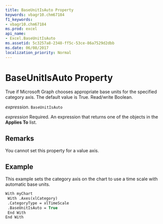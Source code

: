 ```yaml
---
title: BaseUnitIsAuto Property
keywords: vbagr10.chm67184
f1_keywords:
- vbagr10.chm67184
ms.prod: excel
api_name:
- Excel.BaseUnitIsAuto
ms.assetid: 5c3257a8-2348-ff5c-53ce-86a7529d2dbb
ms.date: 06/08/2017
localization_priority: Normal
---
```



# BaseUnitIsAuto Property

True if Microsoft Graph chooses appropriate base units for the specified category axis. The default value is True. Read/write Boolean.

_expression_. `BaseUnitIsAuto`

 _expression_ Required. An expression that returns one of the objects in the **Applies To** list.


## Remarks

You cannot set this property for a value axis.


## Example

This example sets the category axis on the chart to use a time scale with automatic base units.


```vb
With myChart 
 With .Axes(xlCategory) 
 .CategoryType = xlTimeScale 
 .BaseUnitIsAuto = True 
 End With 
End With
```


